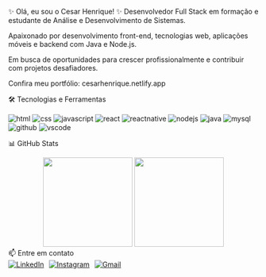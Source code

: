 ✨ Olá, eu sou o Cesar Henrique! ✨
Desenvolvedor Full Stack em formação e estudante de Análise e Desenvolvimento de Sistemas.

Apaixonado por desenvolvimento front-end, tecnologias web, aplicações móveis e backend com Java e Node.js.

Em busca de oportunidades para crescer profissionalmente e contribuir com projetos desafiadores.

Confira meu portfólio: cesarhenrique.netlify.app

🛠️ Tecnologias e Ferramentas
<div style="display: inline"> <img align="center" alt="html" src="https://img.shields.io/badge/HTML-E34F26?style=for-the-badge&logo=html5&logoColor=white" /> <img align="center" alt="css" src="https://img.shields.io/badge/CSS-1572B6?style=for-the-badge&logo=css3&logoColor=white" /> <img align="center" alt="javascript" src="https://img.shields.io/badge/JavaScript-F7DF1E?style=for-the-badge&logo=javascript&logoColor=black" /> <img align="center" alt="react" src="https://img.shields.io/badge/React-61DAFB?style=for-the-badge&logo=react&logoColor=black" /> <img align="center" alt="reactnative" src="https://img.shields.io/badge/React_Native-61DAFB?style=for-the-badge&logo=react&logoColor=black" /> <img align="center" alt="nodejs" src="https://img.shields.io/badge/Node.js-339933?style=for-the-badge&logo=node.js&logoColor=white" /> <img align="center" alt="java" src="https://img.shields.io/badge/Java-007396?style=for-the-badge&logo=java&logoColor=white" /> <img align="center" alt="mysql" src="https://img.shields.io/badge/MySQL-005C84?style=for-the-badge&logo=mysql&logoColor=white" /> <img align="center" alt="github" src="https://img.shields.io/badge/GitHub-181717?style=for-the-badge&logo=github&logoColor=white" /> <img align="center" alt="vscode" src="https://img.shields.io/badge/VS_Code-007ACC?style=for-the-badge&logo=visualstudiocode&logoColor=white" /> </div><br/>

📊 GitHub Stats
<div align="center"> <img height="180em" src="https://github-readme-stats.vercel.app/api?username=CezinhaDev&show_icons=true&theme=radical&include_all_commits=true&count_private=true" /> <img height="180em" src="https://github-readme-stats.vercel.app/api/top-langs/?username=CezinhaDev&layout=compact&langs_count=7&theme=radical"/> </div>
📫 Entre em contato

<div style="display: flex; gap: 10px; flex-wrap: wrap;"> <a href="https://www.linkedin.com/in/césar-henrique/" target="_blank"> <img src="https://img.shields.io/badge/LinkedIn-0077B5?style=for-the-badge&logo=linkedin&logoColor=white" alt="LinkedIn" /> </a> <a href="https://www.instagram.com/cesarhenrique_dev/" target="_blank"> <img src="https://img.shields.io/badge/Instagram-E4405F?style=for-the-badge&logo=instagram&logoColor=white" alt="Instagram" /> </a> <a href="mailto:cesarhenriquee04@gmail.com"> <img src="https://img.shields.io/badge/-cesarhenriquee04@gmail.com-D14836?style=for-the-badge&logo=gmail&logoColor=white" alt="Gmail" /> </a> </div>





